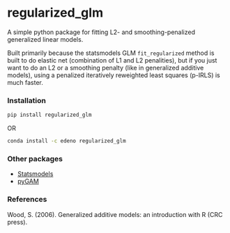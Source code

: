# regularized_glm

A simple python package for fitting L2- and smoothing-penalized generalized linear models.

Built primarily because the statsmodels GLM `fit_regularized` method is built to do elastic net (combination of L1 and L2 penalities), but if you just want to do an L2 or a smoothing penalty (like in generalized additive models), using a penalized iteratively reweighted least squares (p-IRLS) is much faster.

### Installation

```bash
pip install regularized_glm
```

OR

```bash
conda install -c edeno regularized_glm
```

### Other packages
+ [Statsmodels](https://github.com/statsmodels/statsmodels)
+ [pyGAM](https://github.com/dswah/pyGAM)

### References
Wood, S. (2006). Generalized additive models: an introduction with R (CRC press).

